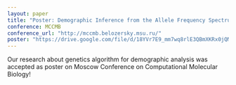```yaml
---
layout: paper
title: "Poster: Demographic Inference from the Allele Frequency Spectrum"
conference: MCCMB
conference_url: "http://mccmb.belozersky.msu.ru/"
poster: "https://drive.google.com/file/d/18YVr7E9_mm7wq8rlE3QBmXKRx0jQMSV2/view?usp=sharing"
---
```


Our research about genetics algorithm for demographic analysis was accepted as poster on Moscow Conference on Computational Molecular Biology!
